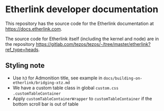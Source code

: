 # Etherlink developer documentation

This repository has the source code for the Etherlink documentation at https://docs.etherlink.com.

The source code for Etherlink itself (including the kernel and node) are in the repository https://gitlab.com/tezos/tezos/-/tree/master/etherlink?ref_type=heads.

## Styling note
- Use `h3` for Admonition title, see example in `docs/building-on-etherlink/bridging-xtz.md`
- We have a custom table class in global `custom.css` `.customTableContainer`
- Apply `customTableContainerWrapper` to `customTableContainer` if the bottom scroll bar is out of table